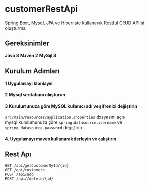 # customerRestApi

Spring Boot, Mysql, JPA ve Hibernate kullanarak Restful CRUD API'si oluşturma.

## Gereksinimler
**Java 8**
**Maven 2**
**MySql 8**

## Kurulum Adımları
#### 1 Uygulamayı klonlayın
#### 2 Mysql veritabanı oluşturun
#### 3 Kurulumunuza göre MySQL kullanıcı adı ve şifrenizi değiştirin
```src/main/resources/application.properties``` dosyasını açın <br/>
mysql kurulumunuza göre ```spring.datasource.username``` ve ```spring.datasource.password``` değiştirin
#### 4. Uygulamayı maven kullanarak derleyin ve çalıştırın
## Rest Apı
```
GET /api/getCustomerById/{id}
GET /api/customers
POST /api/add
POST /api//delete/{id}
```
